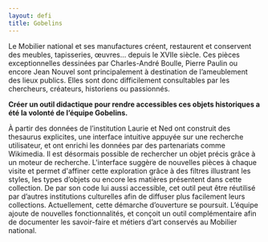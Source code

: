 ```yaml
---
layout: defi
title: Gobelins
---
```


Le Mobilier national et ses manufactures créent, restaurent et conservent des meubles, tapisseries, œuvres… depuis le XVIIe siècle. Ces pièces exceptionnelles dessinées par Charles-André Boulle, Pierre Paulin ou encore Jean Nouvel sont principalement à destination de l’ameublement des lieux publics. Elles sont donc difficilement consultables par les chercheurs, créateurs, historiens ou passionnés.

**Créer un outil didactique pour rendre accessibles ces objets historiques a été la volonté de l’équipe Gobelins.**

À partir des données de l’institution Laurie et Ned ont construit des thesaurus explicites, une interface intuitive appuyée sur une recherche utilisateur, et ont enrichi les données par des partenariats comme Wikimedia. Il est désormais possible de rechercher un objet précis grâce à un moteur de recherche. L'interface suggère de nouvelles pièces à chaque visite et permet d'affiner cette exploration grâce à des filtres illustrant les styles, les types d’objets ou encore les matières présentent dans cette collection. De par son code lui aussi accessible, cet outil peut être réutilisé par d’autres institutions culturelles afin de diffuser plus facilement leurs collections. Actuellement, cette démarche d’ouverture se poursuit. L’équipe ajoute de nouvelles fonctionnalités, et conçoit un outil complémentaire afin de documenter les savoir-faire et métiers d’art conservés au Mobilier national.
